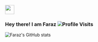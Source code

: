 <img src="https://github.com/TheDudeThatCode/TheDudeThatCode/blob/master/Assets/Hi.gif" width="30px"/> 

### Hey there! I am Faraz  ![Profile Visits](https://komarev.com/ghpvc/?username=SFarazH)

<!--- 👋 Hi, I’m @SFarazH
- 👀 I’m interested in Coding, Cryptocurrecy and Gaming
- 🌱 I’m currently learning BE in Computer Science
- 💞️ I’m looking to collaborate on ...
- 📫 How to reach me 
     1. email- syedfarazhasan1@gmail.com
-->
![Faraz's GitHub stats](https://github-readme-stats.vercel.app/api?username=SFarazH&theme=dark&show_icons=true)
